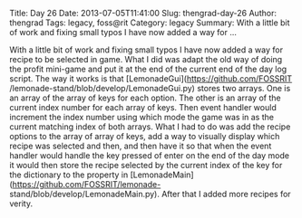 Title: Day 26
Date: 2013-07-05T11:41:00
Slug: thengrad-day-26
Author: thengrad
Tags: legacy, foss@rit
Category: legacy
Summary: With a little bit of work and fixing small typos I have now added a way for ... 

With a little bit of work and fixing small typos I have now added a way for
recipe to be selected in game. What I did was adapt the old way of doing the
profit mini-game and put it at the end of the current end of the day log
script. The way it works is that [LemonadeGui](https://github.com/FOSSRIT
/lemonade-stand/blob/develop/LemonadeGui.py) stores two arrays. One is an
array of the array of keys for each option. The other is an array of the
current index number for each array of keys. Then event handler would
increment the index number using which mode the game was in as the current
matching index of both arrays. What I had to do was add the recipe options to
the array of array of keys, add a way to visually display which recipe was
selected and then, and then have it so that when the event handler would
handle the key pressed of enter on the end of the day mode it would then store
the recipe selected by the current index of the key for the dictionary to the
property in [LemonadeMain](https://github.com/FOSSRIT/lemonade-
stand/blob/develop/LemonadeMain.py). After that I added more recipes for
verity.

